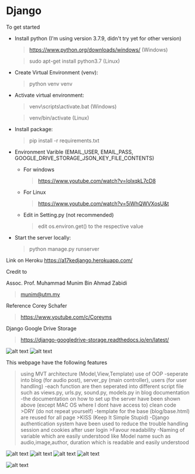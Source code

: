 # Django

To get started
* Install python (I'm using version 3.7.9, didn't try yet for other version)
    >https://www.python.org/downloads/windows/ (Windows)
    
    >sudo apt-get install python3.7  (Linux)
* Create Virtual Environment (venv):
    >python venv venv
* Activate virtual environment:
    >venv\scripts\activate.bat (Windows) 
    
    >venv/bin/activate (Linux)
* Install package:
    >pip install -r requirements.txt
* Environment Varible (EMAIL_USER, EMAIL_PASS, GOOGLE_DRIVE_STORAGE_JSON_KEY_FILE_CONTENTS)
    * For windows
      >https://www.youtube.com/watch?v=IolxqkL7cD8
    * For Linux 
      >https://www.youtube.com/watch?v=5iWhQWVXosU&t
    * Edit in Setting.py (not recommended)
      >edit os.environ.get() to the respective value
* Start the server locally:
    >python manage.py runserver

Link on Heroku
https://a17kedjango.herokuapp.com/

Credit to

Assoc. Prof. Muhammad Munim Bin Ahmad Zabidi
>munim@utm.my

Reference
Corey Schafer 
>https://www.youtube.com/c/Coreyms

Django Google Drive Storage
>https://django-googledrive-storage.readthedocs.io/en/latest/

![alt text](https://github.com/tanwailiang97/server_py/blob/master/DB2.png)
![alt text](https://github.com/tanwailiang97/server_py/blob/master/DB1.png)

This webpage have the following features
>using MVT architecture (Model,View,Template)
>use of OOP
    -seperate into blog (for audio post), server_py (main controller), users (for user handling)
    -each function are then seperated into different script file such as views.py, urls.py, sound.py, models.py in blog
>documentation
    -the documentation on how to set up the server have been shown above (except MAC OS where I dont have access to)
>clean code
    >DRY (do not repeat yourself)
        -template for the base (blog/base.html) are reused for all page 
    >KISS (Keep It Simple Stupid)
        -Django authentication system have been used to reduce the trouble handling session and cookies after user login
    >Favour readability
        -Naming of variable which are easily understood like Model name such as audio,image,author, duration which is readable and easily understood

![alt text](https://github.com/tanwailiang97/server_py/blob/master/Sequence%20diagram%201.jpeg)
![alt text](https://github.com/tanwailiang97/server_py/blob/master/Sequence%20diagram%202.jpeg)
![alt text](https://github.com/tanwailiang97/server_py/blob/master/Sequence%20diagram%203.jpeg)
![alt text](https://github.com/tanwailiang97/server_py/blob/master/Sequence%20diagram%204.jpeg)

![alt text](https://github.com/tanwailiang97/server_py/blob/master/Use%20case.jpeg)
